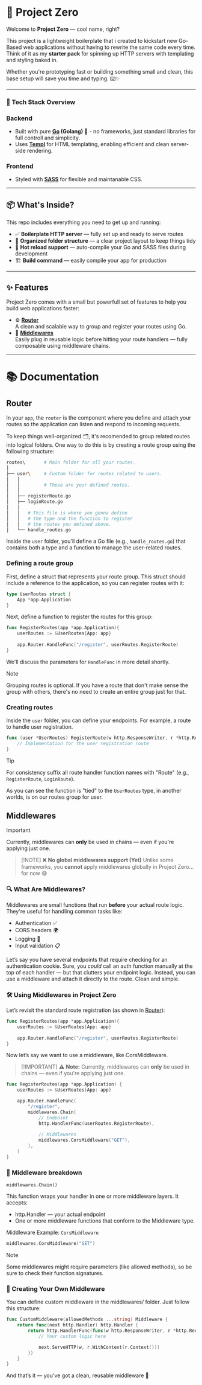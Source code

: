 # 🚀 Project Zero

Welcome to **Project Zero** — cool name, right?

This project is a lightweight boilerplate that i created to kickstart new Go-Based web applications without having to rewrite the same code every time. <br>
Think of it as my __starter pack__ for spinning up HTTP servers with templating and styling baked in.

Whether you're prototyping fast or building something small and clean, this base setup will save you time and typing. ⌨️✨

---

### 🧱 Tech Stack Overview

### Backend
- Built with pure **[Go](https://go.dev/doc/effective_go) (Golang)** 🦫 - no frameworks, just standard libraries for full controll and simplicity.
- Uses **[Templ](https://templ.guide/)** for HTML templating, enabling efficient and clean server-side rendering.

### Frontend
- Styled with **[SASS](https://sass-lang.com/documentation/)** for flexible and maintanable CSS.

---

## 📦 What's Inside?

This repo includes everything you need to get up and running:

- ✅ **Boilerplate HTTP server** — fully set up and ready to serve routes
- 📁 **Organized folder structure** — a clear project layout to keep things tidy
- 🔁 **Hot reload support** — auto-compile your Go and SASS files during development
- 🏗️ **Build command** — easily compile your app for production

---

## ✨ Features
Project Zero comes with a small but powerfull set of features to help you build web applications faster:

- ⚙️ **[Router](#router)** <br>
    A clean and scalable way to group and register your routes using Go.
- 🧩 **[Middlewares](#middlewares)** <br>
    Easily plug in reusable logic before hitting your route handlers — fully composable using middleware chains.

---

# 📚 Documentation

## Router

In your `app`, the `router` is the component where you define and attach your routes so the application can listen and respond to incoming requests.

To keep things well-organized 🗂️, it's recomended to group related routes into logical folders. One way to do this is by creating a route group using the following structure:

```bash
routes\       # Main folder for all your routes.
│      
├── user\     # Custom folder for routes related to users.  
│   │   
│   │         # These are your defined routes.
│   │   
│   ├── registerRoute.go   
│   ├── loginRoute.go
│   │   
│   │   # This file is where you gonna define
│   │   # the type and the function to register
│   │   # the routes you defined above.
│   └── handle_routes.go
```

Inside the `user` folder, you'll define a Go file (e.g., `handle_routes.go`) that contains both a type and a function to manage the user-related routes.

### Defining a route group

First, define a struct that represents your route group. This struct should include a reference to the application, so you can register routes with it:

```go
type UserRoutes struct {
    App *app.Application
}
```

Next, define a function to register the routes for this group:

```go
func RegisterRoutes(app *app.Application){
    userRoutes := &UserRoutes{App: app}
    
    app.Router.HandleFunc("/register", userRoutes.RegisterRoute)
}
```

We'll discuss the parameters for `HandleFunc` in more detail shortly.

> [!NOTE]
> Grouping routes is optional. If you have a route that don't make sense the group with others, there's no need to create an entire group just for that.

### Creating routes

Inside the `user` folder, you can define your endpoints. For example, a route to handle user registration.

```go
func (user *UserRoutes) RegisterRoute(w http.ResponseWriter, r *http.Request) {
    // Implementation for the user registration route
}
```

> [!TIP]
> For consistency suffix all route handler function names with "Route" (e.g., `RegisterRoute`, `LoginRoute`).

As you can see the function is "tied" to the `UserRoutes` type, in another worlds, is on our routes group for user.

## Middlewares

> [!IMPORTANT]
> Currently, middlewares can **only** be used in chains — even if you're applying just one.

> [!NOTE] ❌ **No global middlewares support (Yet)**
> Unlike some frameworks, you **cannot** apply middlewares globally in Project Zero... for now 😅

### 🔍 What Are Middlewares?

Middlewares are small functions that run **before** your actual route logic. They're useful for handling common tasks like:


- Authentication ✅  
- CORS headers 🌍  
- Logging 📝  
- Input validation 📋 

Let’s say you have several endpoints that require checking for an authentication cookie. Sure, you *could* call an auth function manually at the top of each handler — but that clutters your endpoint logic. Instead, you can use a middleware and attach it directly to the route. Clean and simple.

### 🛠️ Using Middlewares in Project Zero

Let’s revisit the standard route registration (as shown in [Router](#router)):

```go
func RegisterRoutes(app *app.Application){
    userRoutes := &UserRoutes{App: app}
    
    app.Router.HandleFunc("/register", userRoutes.RegisterRoute)
}
```

Now let’s say we want to use a middleware, like CorsMiddleware.
> [!IMPORTANT] ⚠️ **Note:**
> Currently, middlewares can **only** be used in chains — even if you're applying just one.

```go
func RegisterRoutes(app *app.Application) {
    userRoutes := &UserRoutes{App: app}

    app.Router.HandleFunc(
        "/register",
        middlewares.Chain(
            // Endpoint
            http.HandlerFunc(userRoutes.RegisterRoute),
            
            // Middlewares
            middlewares.CorsMiddleware("GET"),
        ),
    )
}
```

### 🧱 Middleware breakdown

`middlewares.Chain()`

This function wraps your handler in one or more middleware layers. It accepts:

- http.Handler — your actual endpoint
- One or more middleware functions that conform to the Middleware type.

Middleware Example: `CorsMiddleware`
```go
middlewares.CorsMiddleware("GET")
```
> [!NOTE]
> Some middlewares might require parameters (like allowed methods), so be sure to check their function signatures.

### 🧪 Creating Your Own Middleware

You can define custom middleware in the middlewares/ folder. Just follow this structure:

```go
func CustomMiddleware(allowedMethods ...string) Middleware {
    return func(next http.Handler) http.Handler {
        return http.HandlerFunc(func(w http.ResponseWriter, r *http.Request) {
            // Your custom logic here

            next.ServeHTTP(w, r.WithContext(r.Context()))
        })
    }
}
```
And that’s it — you've got a clean, reusable middleware 💪